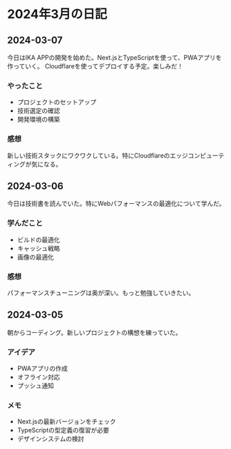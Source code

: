 # 2024年3月の日記

## 2024-03-07
今日はIKA APPの開発を始めた。Next.jsとTypeScriptを使って、PWAアプリを作っていく。
Cloudflareを使ってデプロイする予定。楽しみだ！

### やったこと
- プロジェクトのセットアップ
- 技術選定の確認
- 開発環境の構築

### 感想
新しい技術スタックにワクワクしている。特にCloudflareのエッジコンピューティングが気になる。

## 2024-03-06
今日は技術書を読んでいた。特にWebパフォーマンスの最適化について学んだ。

### 学んだこと
- ビルドの最適化
- キャッシュ戦略
- 画像の最適化

### 感想
パフォーマンスチューニングは奥が深い。もっと勉強していきたい。

## 2024-03-05
朝からコーディング。新しいプロジェクトの構想を練っていた。

### アイデア
- PWAアプリの作成
- オフライン対応
- プッシュ通知

### メモ
- Next.jsの最新バージョンをチェック
- TypeScriptの型定義の復習が必要
- デザインシステムの検討
